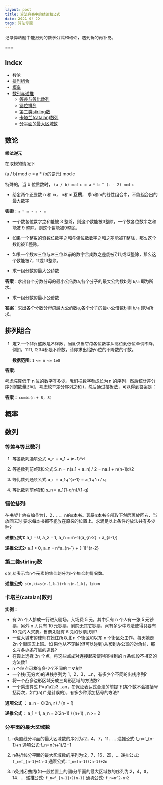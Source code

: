 ```yaml
---
layout: post
title: 算法竞赛中的结论和公式
date: 2021-04-29
tags: 算法专题   
---
```


记录算法题中能用到的数学公式和结论，遇到新的再补充。

===

Index
---
<!-- TOC -->

- [数论](#数论)
- [排列组合](#排列组合)
- [概率](#概率)
- [数列与递推](#数列)
  - [等差与等比数列](#等差与等比数列)
  - [错位排列](#错位排列)
  - [第二类stirling数](#第二类stirling数)
  - [卡塔兰(catalan)数列](#卡塔兰(catalan)数列)
  - [分平面的最大区域数](#分平面的最大区域数)

<!-- /TOC -->

## 数论

**乘法逆元**

在取模的情况下

(a / b) mod c =  a * (b的逆元) mod c

特殊的，当 b 位质数时， `(a / b) mod c = a * b ^ (c - 2) mod c` 


- 给定两个正整数 n 和 m， n和m **互质**， 求n和m的线性组合中，不能组合出的最大数字

**答案**：`n * m - n - m`

- 一个数各位数字之和能被 3 整除，则这个数能被3整除，一个数各位数字之和能被 9 整除，则这个数能被9整除。

- 如果一个整数的奇数位数字之和与偶位数数字之和之差能被11整除，那么这个数能被11整除。

- 如果一个数末三位与末三位以前的数字合成数之差能被7,11,或13整除，那么这个数能被7，11或13整除。

- 求一组分数的最大公约数

**答案**：求出各个分数分母的最小公倍数a,各个分子的最大公约数b,则 `b/a` 即为所求。

-  求一组分数的最小公倍数

**答案**：求出各个分数分母的最大公约数a,各个分子的最小公倍数b,则 `b/a` 即为所求。




## 排列组合

1. 定义一个非负整数是不降数，当且仅当它的各位数字从高位到低位单调不降。
   例如，1111, 1234都是不降数，请你求出恰好n位的不降数的个数。

   **数据范围:** `1 <= n <= 1e8`

**答案**: 

考虑先算低于 n 位的数字有多少。我们把数字看成长为 n 的序列，然后统计差分序列的数量即可。考虑枚举差分序列之和 i，然后通过插板法，可以得到答案是：

**答案：** `combi(n + 8, 8)` 



## 概率


## 数列

### 等差与等比数列

1. 等差数列通项公式 a_n = a_1 + (n-1)*d 

2. 等差数列前n项和公式 S_n = n(a_1 + a_n) / 2 = na_1 + n(n-1)d/2

3. 等比数列通项公式 a_n = a_1q^{n-1} = a_1 q^n / q

4. 等比数列前n项和 s_n = a_1(1-q^n)/(1-q)

### 错位排列:
  在书架上放有编号为1，2，...，n的n本书。现将n本书全部取下然后再放回去，当放回去时
要求每本书都不能放在原来的位置上。求满足以上条件的放法共有多少种?

**递推公式1:**  a_1 = 0, a_2 = 1, a_n = (n-1)(a_{n-2} + a_{n-1})  

**递推公式2:**  a_1 = 0, a_n = n*a_{n-1} + (-1)^{n-2}

### 第二类stirling数

s(n,k)表示含n个元素的集合划分为k个集合的情况数。

**递推公式**: `s(n,k)=s(n-1,k-1)+k·s(n-1,k)，1≤k<n`

### 卡塔兰(catalan)数列

**实例：**
- 有 2n 个人排成一行进入剧场。入场费 5 元。其中只有 n 个人有一张 5 元钞票，另外 n 人只有 10 元钞票，剧院无其它钞票，问有多少中方法使得只要有 10 元的人买票，售票处就有 5 元的钞票找零?
- 一位大城市的律师在她住所以北 n 个街区和以东 n 个街区处工作。每天她走 2n 个街区去上班。如 果他从不穿越(但可以碰到)从家到办公室的对角线，那么有多少条可能的道路?
- 在圆上选择 2n 个点，将这些点成对连接起来使得所得到的 n 条线段不相交的方法数?
- n 个结点可构造多少个不同的二叉树?
- 一个栈(无穷大)的进栈序列为 1，2，3，...n，有多少个不同的出栈序列?
- 将一个凸多边形区域分成三角形区域的方法数?
- 一个乘法算式 P=a1a2a3...an，在保证表达式合法的前提下(某个数不会被括号括两次，如“((a))” 是错误的)，有多少种添加括号的方法?

**通项公式** ： a_n = C(2n, n) / (n + 1)

**递推公式**： a_1 = 1, a_n = 2(2n-1) / (n+1) , n >= 2

### 分平面的最大区域数

1. n条直线分平面的最大区域数的序列为:2，4，7，11，...
    递推公式:f_n=f_{n-1}+n
    通项公式:f_n=n(n+1)/2+1

2. n条折线分平面的最大区域数的序列为:2，7，16，29，...
    递推公式: `f_n=f_{n-1}+4n-3`
    通项公式: `f_n=(n-1)(2n-1)+2n`

3. n条封闭曲线(如一般位置上的圆)分平面的最大区域数的序列为:2，4，8，14，...
    递推公式: `f_n=f_{n-1}+2(n-1)`
    通项公式: `f_n=n^2-n+2`